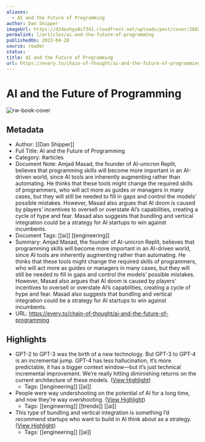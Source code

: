 ```yaml
---
aliases:
  - AI and the Future of Programming
author: Dan Shipper
imageUrl: https://d24ovhgu8s7341.cloudfront.net/uploads/post/cover/2602/CleanShot_2023-04-28_at_10.25.42_2x.png
permalink: l/articles/ai-and-the-future-of-programming
publishedOn: 2023-04-28
source: reader
status: 
title: AI and the Future of Programming
url: https://every.to/chain-of-thought/ai-and-the-future-of-programming
---
```

# AI and the Future of Programming

![rw-book-cover](https://d24ovhgu8s7341.cloudfront.net/uploads/post/cover/2602/CleanShot_2023-04-28_at_10.25.42_2x.png)

## Metadata

- Author: [[Dan Shipper]]
- Full Title: AI and the Future of Programming
- Category: #articles
- Document Note: Amjad Masad, the founder of AI-unicron Replit, believes that programming skills will become more important in an AI-driven world, since AI tools are inherently augmenting rather than automating. He thinks that these tools might change the required skills of programmers, who will act more as guides or managers in many cases, but they will still be needed to fill in gaps and control the models’ possible mistakes. However, Masad also argues that AI doom is caused by players’ incentives to oversell or overstate AI’s capabilities, creating a cycle of hype and fear. Masad also suggests that bundling and vertical integration could be a strategy for AI startups to win against incumbents.
- Document Tags: [[ai]] [[engineering]]
- Summary: Amjad Masad, the founder of AI-unicron Replit, believes that programming skills will become more important in an AI-driven world, since AI tools are inherently augmenting rather than automating. He thinks that these tools might change the required skills of programmers, who will act more as guides or managers in many cases, but they will still be needed to fill in gaps and control the models’ possible mistakes. However, Masad also argues that AI doom is caused by players’ incentives to oversell or overstate AI’s capabilities, creating a cycle of hype and fear. Masad also suggests that bundling and vertical integration could be a strategy for AI startups to win against incumbents.
- URL: https://every.to/chain-of-thought/ai-and-the-future-of-programming

## Highlights

- GPT-2 to GPT-3 was the birth of a new technology. But GPT-3 to GPT-4 is an incremental jump. GPT-4 has less hallucination, it’s more predictable, it has a bigger context window—but it’s just technical incremental improvement. We’re really hitting diminishing returns on the current architecture of these models. ([View Highlight](https://read.readwise.io/read/01h1s2cn8tx62xf4rj24v0qv7g))
    - Tags: [[engineering]] [[ai]]
- People were way undershooting on the potential of AI for a long time, and now they’re way overshooting. ([View Highlight](https://read.readwise.io/read/01h1s2e22qpf59693k3wq5wem9))
    - Tags: [[engineering]] [[trends]] [[ai]]
- This type of bundling and vertical integration is something I’d recommend startups who want to build in AI think about as a strategy. ([View Highlight](https://read.readwise.io/read/01h1s2jy8zn8718jym1dnfhrrv))
    - Tags: [[engineering]] [[ai]]
